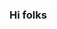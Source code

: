### Hi folks

<!--
**GLADYS-CODES/GLADYS-CODES** is a ✨ _special_ ✨ repository because its `README.md` (this file) appears on your GitHub profile.


   
   - 🌱 I’m currently learning ruby on rails
    - 👯 I’m open to collaborating on frontend projects especially in reactjs 

     - 💬 Ask me about reactjs, ruby on rail
     
[![My stats github stats](https://github-readme-stats.vercel.app/api?username=GLADYS-CODES&count_private=true&show_icons=true&theme=radical&hide_rank=false)](https://github.com/anuraghazra/github-readme-stats)

-->
